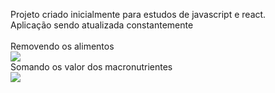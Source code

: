 Projeto criado inicialmente para estudos de javascript e react. </br>
Aplicação sendo atualizada constantemente
</br></br>
Removendo os alimentos </br>
![](https://i.ibb.co/Ctss0Cb/deletefunction.gif)
</br>
Somando os valor dos macronutrientes </br>
![](https://i.ibb.co/xfcGGnb/somafunction.gif)
